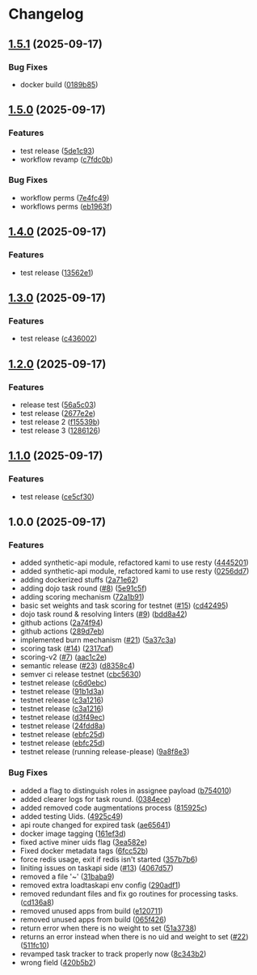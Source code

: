 # Changelog

## [1.5.1](https://github.com/tensorplex-labs/dojo-v2/compare/v1.5.0...v1.5.1) (2025-09-17)


### Bug Fixes

* docker build ([0189b85](https://github.com/tensorplex-labs/dojo-v2/commit/0189b857849faadc155b98b19e8d551e58fbbfa7))

## [1.5.0](https://github.com/tensorplex-labs/dojo-v2/compare/v1.4.0...v1.5.0) (2025-09-17)


### Features

* test release ([5de1c93](https://github.com/tensorplex-labs/dojo-v2/commit/5de1c931dfeccf1a752293660be196d1cdf0ce7c))
* workflow revamp ([c7fdc0b](https://github.com/tensorplex-labs/dojo-v2/commit/c7fdc0b153232a400c1bcfcea88d816ed457165a))


### Bug Fixes

* workflow perms ([7e4fc49](https://github.com/tensorplex-labs/dojo-v2/commit/7e4fc491c6056053384ff411074704fddc349ed9))
* workflows perms ([eb1963f](https://github.com/tensorplex-labs/dojo-v2/commit/eb1963fb7743d6f10b2bd391c961dbf56aa1f585))

## [1.4.0](https://github.com/tensorplex-labs/dojo-v2/compare/v1.3.0...v1.4.0) (2025-09-17)


### Features

* test release ([13562e1](https://github.com/tensorplex-labs/dojo-v2/commit/13562e1d23f13fc2ea4b9f03e82c0ec3882f4147))

## [1.3.0](https://github.com/tensorplex-labs/dojo-v2/compare/v1.2.0...v1.3.0) (2025-09-17)


### Features

* test release ([c436002](https://github.com/tensorplex-labs/dojo-v2/commit/c4360027393dcefed62e96781b4ceb96bb28ee1a))

## [1.2.0](https://github.com/tensorplex-labs/dojo-v2/compare/v1.1.0...v1.2.0) (2025-09-17)


### Features

* release test ([56a5c03](https://github.com/tensorplex-labs/dojo-v2/commit/56a5c0360b7e2f12e36b526fc6478ca6b572cb85))
* test release ([2677e2e](https://github.com/tensorplex-labs/dojo-v2/commit/2677e2e6aed2746f876832ec76b73dcd9fd346b5))
* test release 2 ([f15539b](https://github.com/tensorplex-labs/dojo-v2/commit/f15539b7d780712cf9fd0361202dad3dec8337d9))
* test release 3 ([1286126](https://github.com/tensorplex-labs/dojo-v2/commit/1286126550d9dbae219d95c215dabb135132c3ab))

## [1.1.0](https://github.com/tensorplex-labs/dojo-v2/compare/v1.0.0...v1.1.0) (2025-09-17)


### Features

* test release ([ce5cf30](https://github.com/tensorplex-labs/dojo-v2/commit/ce5cf309d149d1c16d492da614e4562b9dc86d48))

## 1.0.0 (2025-09-17)


### Features

* added synthetic-api module, refactored kami to use resty ([4445201](https://github.com/tensorplex-labs/dojo-v2/commit/4445201c4467f0b41bad6625fe377b8c8176c7c8))
* added synthetic-api module, refactored kami to use resty ([0256dd7](https://github.com/tensorplex-labs/dojo-v2/commit/0256dd7f513f06e7806bcbca1d8ef9a33031ee3c))
* adding dockerized stuffs ([2a71e62](https://github.com/tensorplex-labs/dojo-v2/commit/2a71e6287b98fc8ed71bc2592ff306abd4dce9ed))
* adding dojo task round ([#8](https://github.com/tensorplex-labs/dojo-v2/issues/8)) ([5e91c5f](https://github.com/tensorplex-labs/dojo-v2/commit/5e91c5f972f2b39eb5ca6794ae30557c578d9f43))
* adding scoring mechanism ([72a1b91](https://github.com/tensorplex-labs/dojo-v2/commit/72a1b91f5d6f99b983440ca9b2a0285f18bb3edf))
* basic set weights and task scoring for testnet ([#15](https://github.com/tensorplex-labs/dojo-v2/issues/15)) ([cd42495](https://github.com/tensorplex-labs/dojo-v2/commit/cd42495bd4d3ed79c2b1cf374ed4b320be4a3d81))
* dojo task round & resolving linters ([#9](https://github.com/tensorplex-labs/dojo-v2/issues/9)) ([bdd8a42](https://github.com/tensorplex-labs/dojo-v2/commit/bdd8a4200e031fac827f1be0e11ba2287bca6134))
* github actions ([2a74f94](https://github.com/tensorplex-labs/dojo-v2/commit/2a74f94ca1c71f2a2d7acf5318a53a180ac9a8d7))
* github actions ([289d7eb](https://github.com/tensorplex-labs/dojo-v2/commit/289d7eb5562ead77e8a281a827553fe81a05225b))
* implemented burn mechanism ([#21](https://github.com/tensorplex-labs/dojo-v2/issues/21)) ([5a37c3a](https://github.com/tensorplex-labs/dojo-v2/commit/5a37c3ab7d37c9ddd40c4e71ade10151a0d0574a))
* scoring task ([#14](https://github.com/tensorplex-labs/dojo-v2/issues/14)) ([2317caf](https://github.com/tensorplex-labs/dojo-v2/commit/2317cafb8002c3340d6c7b2bc664709d58fc2aaa))
* scoring-v2 ([#7](https://github.com/tensorplex-labs/dojo-v2/issues/7)) ([aac1c2e](https://github.com/tensorplex-labs/dojo-v2/commit/aac1c2e0e8d7d19950229891519293043eeb41ee))
* semantic release ([#23](https://github.com/tensorplex-labs/dojo-v2/issues/23)) ([d8358c4](https://github.com/tensorplex-labs/dojo-v2/commit/d8358c4b14b327d3acc627b5104cfc90016aa338))
* semver ci release testnet ([cbc5630](https://github.com/tensorplex-labs/dojo-v2/commit/cbc563036e0a84b1cf98937642d10fe145fb8b97))
* testnet release ([c6d0ebc](https://github.com/tensorplex-labs/dojo-v2/commit/c6d0ebc744dbe1a046b1d84efcb5cf9e678d233b))
* testnet release ([91b1d3a](https://github.com/tensorplex-labs/dojo-v2/commit/91b1d3a7ce6dcd46e56b23f6e55871b3625c28f3))
* testnet release ([c3a1216](https://github.com/tensorplex-labs/dojo-v2/commit/c3a1216563dd63551d94ef99caa4ed47808cbb6e))
* testnet release ([c3a1216](https://github.com/tensorplex-labs/dojo-v2/commit/c3a1216563dd63551d94ef99caa4ed47808cbb6e))
* testnet release ([d3f49ec](https://github.com/tensorplex-labs/dojo-v2/commit/d3f49ecfcea2f1f70163b4080f929fc1f6a05f8f))
* testnet release ([24fdd8a](https://github.com/tensorplex-labs/dojo-v2/commit/24fdd8ade516b1486f4771564a924a850160df8b))
* testnet release ([ebfc25d](https://github.com/tensorplex-labs/dojo-v2/commit/ebfc25da1e5517425315037434622dcb5f8566c1))
* testnet release ([ebfc25d](https://github.com/tensorplex-labs/dojo-v2/commit/ebfc25da1e5517425315037434622dcb5f8566c1))
* testnet release (running release-please) ([9a8f8e3](https://github.com/tensorplex-labs/dojo-v2/commit/9a8f8e3eb4c947107af910e82a7b0f22e9d1a7bb))


### Bug Fixes

* added a flag to distinguish roles in assignee payload ([b754010](https://github.com/tensorplex-labs/dojo-v2/commit/b754010e04a1170406f802c5d9987e960d5ca973))
* added clearer logs for task round. ([0384ece](https://github.com/tensorplex-labs/dojo-v2/commit/0384ece688f15095fc7012bcddc2affddfda2adc))
* added removed code augmentations process ([815925c](https://github.com/tensorplex-labs/dojo-v2/commit/815925ceedd66f11025351edf1461ebdb941aaae))
* added testing Uids. ([4925c49](https://github.com/tensorplex-labs/dojo-v2/commit/4925c492077396313251e9661aa1619c4d79adf0))
* api route changed for expired task ([ae65641](https://github.com/tensorplex-labs/dojo-v2/commit/ae65641c11b03cd0b357fcc003f89ae11d811b94))
* docker image tagging ([161ef3d](https://github.com/tensorplex-labs/dojo-v2/commit/161ef3da87c432894d711670b323bafc2fbc741e))
* fixed active miner uids flag ([3ea582e](https://github.com/tensorplex-labs/dojo-v2/commit/3ea582eb100ab4b36aec6a33e54d4ab008ab6a12))
* Fixed docker metadata tags ([6fcc52b](https://github.com/tensorplex-labs/dojo-v2/commit/6fcc52b895c8d85f9e451ba8de62b2b388f3b68c))
* force redis usage, exit if redis isn't started ([357b7b6](https://github.com/tensorplex-labs/dojo-v2/commit/357b7b685b1b4af26a720a189d5b503f3706a841))
* liniting issues on taskapi side ([#13](https://github.com/tensorplex-labs/dojo-v2/issues/13)) ([4067d57](https://github.com/tensorplex-labs/dojo-v2/commit/4067d572961e4a3c3b1653b221b841e2aa185395))
* removed a file '~' ([31baba9](https://github.com/tensorplex-labs/dojo-v2/commit/31baba9a6a691fe997d7cdfbd4cd60df0ecf72c4))
* removed extra loadtaskapi env config ([290adf1](https://github.com/tensorplex-labs/dojo-v2/commit/290adf130a298f766ffea30a198a30b53a248a0d))
* removed redundant files and fix go routines for processing tasks. ([cd136a8](https://github.com/tensorplex-labs/dojo-v2/commit/cd136a8d8958381c14253c8a00ee033109cefbe2))
* removed unused apps from build ([e120711](https://github.com/tensorplex-labs/dojo-v2/commit/e1207115bd934b094c30674dfd0481c376bdd349))
* removed unused apps from build ([065f426](https://github.com/tensorplex-labs/dojo-v2/commit/065f4260a52e1607fbfa22bd461d071f3cc9219f))
* return error when there is no weight to set ([51a3738](https://github.com/tensorplex-labs/dojo-v2/commit/51a373841b7b409caf42268df6a6f01be7bec693))
* returns an error instead when there is no uid and weight to set ([#22](https://github.com/tensorplex-labs/dojo-v2/issues/22)) ([511fc10](https://github.com/tensorplex-labs/dojo-v2/commit/511fc10e3707297ac8582c521da2f5ea8deecbc7))
* revamped task tracker to track properly now ([8c343b2](https://github.com/tensorplex-labs/dojo-v2/commit/8c343b2cc3cbdcc0be20b2148b8248bc3a6d080f))
* wrong field ([420b5b2](https://github.com/tensorplex-labs/dojo-v2/commit/420b5b286542b6e8b2d71f32e3a1d749bf81bec6))

